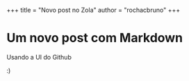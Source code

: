 +++
title = "Novo post no Zola"
author = "rochacbruno"
+++

# Um novo post com Markdown

Usando a UI do Github

:)
